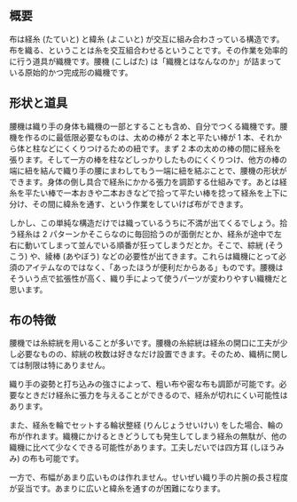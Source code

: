 ## 概要

布は経糸 (たていと) と緯糸 (よこいと) が交互に組み合わさっている構造です。布を織る、ということは糸を交互組合わせるということです。その作業を効率的に行う道具が織機です。腰機 (こしばた) は「織機とはなんなのか」が詰まっている原始的かつ完成形の織機です。

## 形状と道具

腰機は織り手の身体も織機の一部とすることも含め、自分でつくる織機です。腰機を作るのに最低限必要なものは、太めの棒が 2 本と平たい棒が 1 本、それから体と柱などにくくりつけるための紐です。まず 2 本の太めの棒の間に経糸を張ります。そして一方の棒を柱などしっかりしたものにくくりつけ、他方の棒の端に紐を結んで織り手の腰にまわしてもう一端に紐を結ぶことで、腰機の形状ができます。身体の倒し具合で経糸にかかる張力を調節する仕組みです。あとは経糸を平たい棒で一本おきや二本おきなどで拾って平たい棒を捻って経糸を上下に分け、その間に緯糸を通す、という作業をしていけば布ができます。

しかし、この単純な構造だけでは織っているうちに不満が出てくるでしょう。拾う経糸は 2 パターンかそこらなのに毎回拾うのが面倒だとか、経糸が途中で左右に動いてしまって並んでいる順番が狂ってしまうだとか。そこで、綜絖 (そうこう) や、綾棒 (あやぼう) などの必要性が出てきます。これらは織機にとって必須のアイテムなのではなく、「あったほうが便利だからある」ものです。腰機はそういう点で拡張性が高く、織り手によって使うパーツが変わりやすい織機だと思います。

## 布の特徴

腰機では糸綜絖を用いることが多いです。腰機の糸綜絖は経糸の開口に工夫が少し必要なものの、綜絖の枚数は好きなだけ設置できます。そのため、織柄に関しては制限は特にありません。

織り手の姿勢と打ち込みの強さによって、粗い布や密な布も調節が可能です。必要なときだけ経糸に張力を与えることができるので、経糸が切れにくい可能性はあります。

また、経糸を輪でセットする輪状整経 (りんじょうせいけい) をした場合、輪の布が作れます。織機にかけるときどうしても発生してしまう経糸の無駄が、他の織機に比べて少なくできる可能性があります。工夫しだいでは四方耳 (しほうみみ) の布も可能です。

一方で、布幅があまり広いものは作れません。せいぜい織り手の片腕の長さ程度が妥当です。あまりに広いと緯糸を通すのが困難になります。
